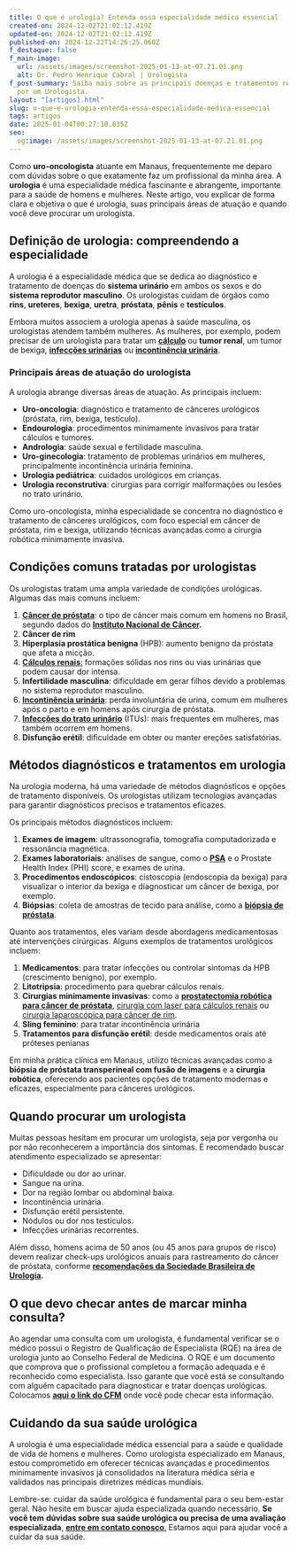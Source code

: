 ```yaml
---
title: O que é urologia? Entenda essa especialidade médica essencial
created-on: 2024-12-02T21:02:12.419Z
updated-on: 2024-12-02T21:02:12.419Z
published-on: 2024-12-22T14:26:25.060Z
f_destaque: false
f_main-image:
  url: /assets/images/screenshot-2025-01-13-at-07.21.01.png
  alt: Dr. Pedro Henrique Cabral | Urologista
f_post-summary: Saiba mais sobre as principais doenças e tratamentos realizados
  por um Urologista.
layout: "[artigos].html"
slug: o-que-e-urologia-entenda-essa-especialidade-medica-essencial
tags: artigos
date: 2025-01-04T00:27:10.035Z
seo:
  og:image: /assets/images/screenshot-2025-01-13-at-07.21.01.png
---
```

Como **uro-oncologista** atuante em Manaus, frequentemente me deparo com dúvidas sobre o que exatamente faz um profissional da minha área. A **urologia** é uma especialidade médica fascinante e abrangente, importante para a saúde de homens e mulheres. Neste artigo, vou explicar de forma clara e objetiva o que é urologia, suas principais áreas de atuação e quando você deve procurar um urologista.

## **Definição de urologia: compreendendo a especialidade**

A urologia é a especialidade médica que se dedica ao diagnóstico e tratamento de doenças do **sistema urinário** em ambos os sexos e do **sistema reprodutor masculino**. Os urologistas cuidam de órgãos como **rins**, **ureteres**, **bexiga**, **uretra**, **próstata**, **pênis** e **testículos**.

Embora muitos associem a urologia apenas à saúde masculina, os urologistas atendem também mulheres. As mulheres, por exemplo, podem precisar de um urologista para tratar um **[cálculo](https://uroconsult.com.br/artigos/laser-para-tratamento-de-calculos-no-rim-e-ureter/)** ou **tumor renal**, um tumor de bexiga, **[infecções urinárias](https://uroconsult.com.br/artigos/infeccoes-urinarias-de-repeticao/)** ou **[incontinência urinária](https://uroconsult.com.br/artigos/tratamento-da-perda-de-urina-em-mulheres/)**.

### **Principais áreas de atuação do urologista**

A urologia abrange diversas áreas de atuação. As principais incluem:

* **Uro-oncologia**: diagnóstico e tratamento de cânceres urológicos (próstata, rim, bexiga, testículo).
* **Endourologia**: procedimentos minimamente invasivos para tratar cálculos e tumores.
* **Andrologia**: saúde sexual e fertilidade masculina.
* **Uro-ginecologia**: tratamento de problemas urinários em mulheres, principalmente incontinência urinária feminina.
* **Urologia pediátrica**: cuidados urológicos em crianças.
* **Urologia reconstrutiva**: cirurgias para corrigir malformações ou lesões no trato urinário.

Como uro-oncologista, minha especialidade se concentra no diagnóstico e tratamento de cânceres urológicos, com foco especial em câncer de próstata, rim e bexiga, utilizando técnicas avançadas como a cirurgia robótica minimamente invasiva.

## **Condições comuns tratadas por urologistas**

Os urologistas tratam uma ampla variedade de condições urológicas. Algumas das mais comuns incluem:

1. **[Câncer de próstata](https://uroconsult.com.br/artigos/cancer-de-prostata-a-importancia-do-diagnostico-precoce/)**: o tipo de câncer mais comum em homens no Brasil, segundo dados do **[Instituto Nacional de Câncer](https://www.inca.gov.br/tipos-de-cancer/cancer-de-prostata).**
2. **Câncer de rim**
3. **Hiperplasia prostática benigna** (HPB): aumento benigno da próstata que afeta a micção.
4. [**Cálculos renais**:](https://uroconsult.com.br/artigos/laser-para-tratamento-de-calculos-no-rim-e-ureter/) formações sólidas nos rins ou vias urinárias que podem causar dor intensa.
5. **Infertilidade masculina**: dificuldade em gerar filhos devido a problemas no sistema reprodutor masculino.
6. **[Incontinência urinária](https://uroconsult.com.br/artigos/tratamento-da-perda-de-urina-em-mulheres/)**: perda involuntária de urina, comum em mulheres após o parto e em homens após cirurgia de próstata.
7. **[Infecções do trato urinário](https://uroconsult.com.br/artigos/infeccoes-urinarias-de-repeticao/)** (ITUs): mais frequentes em mulheres, mas também ocorrem em homens.
8. **Disfunção erétil**: dificuldade em obter ou manter ereções satisfatórias.

## **Métodos diagnósticos e tratamentos em urologia**

Na urologia moderna, há uma variedade de métodos diagnósticos e opções de tratamento disponíveis. Os urologistas utilizam tecnologias avançadas para garantir diagnósticos precisos e tratamentos eficazes.

Os principais métodos diagnósticos incluem:

1. **Exames de imagem**: ultrassonografia, tomografia computadorizada e ressonância magnética.
2. **Exames laboratoriais**: análises de sangue, como o **[PSA](https://uroconsult.com.br/artigos/o-exame-de-psa/)** e o Prostate Health Index (PHI) score, e exames de urina.
3. **Procedimentos endoscópicos**: cistoscopia (endoscopia da bexiga) para visualizar o interior da bexiga e diagnosticar um câncer de bexiga, por exemplo.
4. **Biópsias**: coleta de amostras de tecido para análise, como a **[biópsia de próstata](https://uroconsult.com.br/artigos/biopsia-de-prostata-transperineal-em-manaus/)**.

Quanto aos tratamentos, eles variam desde abordagens medicamentosas até intervenções cirúrgicas. Alguns exemplos de tratamentos urológicos incluem:

1. **Medicamentos**: para tratar infecções ou controlar sintomas da HPB (crescimento benigno), por exemplo.
2. **Litotripsia**: procedimento para quebrar cálculos renais.
3. **Cirurgias minimamente invasivas**: como a **[prostatectomia robótica para câncer de próstata](https://uroconsult.com.br/artigos/os-5-objetivos-da-prostatectomia-para-cancer-de-prostata/)**, [cirurgia com laser para cálculos renais](https://uroconsult.com.br/rim/) ou [cirurgia laparoscópica para câncer de rim](https://uroconsult.com.br/artigos/retirada-do-rim-por-laparoscopia---como-e-feita/).
4. **Sling feminino**: para tratar incontinência urinária
5. **Tratamentos para disfunção erétil**: desde medicamentos orais até próteses penianas

Em minha prática clínica em Manaus, utilizo técnicas avançadas como a **biópsia de próstata transperineal com fusão de imagens** e a **cirurgia robótica**, oferecendo aos pacientes opções de tratamento modernas e eficazes, especialmente para cânceres urológicos.

## **Quando procurar um urologista**

Muitas pessoas hesitam em procurar um urologista, seja por vergonha ou por não reconhecerem a importância dos sintomas. É recomendado buscar atendimento especializado se apresentar:

* Dificuldade ou dor ao urinar.
* Sangue na urina.
* Dor na região lombar ou abdominal baixa.
* Incontinência urinária.
* Disfunção erétil persistente.
* Nódulos ou dor nos testículos.
* Infecções urinárias recorrentes.

Além disso, homens acima de 50 anos (ou 45 anos para grupos de risco) devem realizar check-ups urológicos anuais para rastreamento do câncer de próstata, conforme **[recomendações da Sociedade Brasileira de Urologia](https://portaldaurologia.org.br/publico/recomendacoes/).**

## **O que devo checar antes de marcar minha consulta?**

Ao agendar uma consulta com um urologista, é fundamental verificar se o médico possui o Registro de Qualificação de Especialista (RQE) na área de urologia junto ao Conselho Federal de Medicina. O RQE é um documento que comprova que o profissional completou a formação adequada e é reconhecido como especialista. Isso garante que você está se consultando com alguém capacitado para diagnosticar e tratar doenças urológicas. Colocamos **[aqui o link do CFM](https://portal.cfm.org.br/busca-medicos)** onde você pode checar esta informação.

## **Cuidando da sua saúde urológica**

A urologia é uma especialidade médica essencial para a saúde e qualidade de vida de homens e mulheres. Como urologista especializado em Manaus, estou comprometido em oferecer técnicas avançadas e procedimentos minimamente invasivos já consolidados na literatura médica séria e validados nas principais diretrizes médicas mundiais.

Lembre-se: cuidar da saúde urológica é fundamental para o seu bem-estar geral. Não hesite em buscar ajuda especializada quando necessário. **Se você tem** **dúvidas sobre sua saúde urológica ou precisa de uma avaliação especializada**, [**entre em contato conosco**.](https://uroconsult.com.br/contato/) Estamos aqui para ajudar você a cuidar da sua saúde.